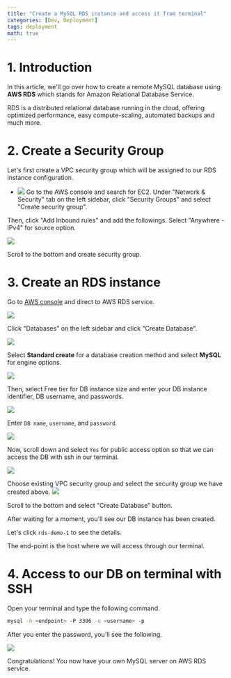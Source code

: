 ```yaml
---
title: "Create a MySQL RDS instance and access it from terminal"
categories: [Dev, Deployment]
tags: deployment
math: true
---
```


# 1. Introduction

In this article, we'll go over how to create a remote MySQL database using **AWS RDS** which stands for Amazon Relational Database Service.

RDS is a distributed relational database running in the cloud, offering optimized performance, easy compute-scaling, automated backups and much more.

# 2. Create a Security Group

Let's first create a <span class="hl">VPC security group</span> which will be assigned to our RDS instance configuration.

- ![](/assets/img/temp/Pasted%20image%2020230331032415.png)
  Go to the AWS console and search for EC2. Under "Network & Security" tab on the left sidebar, click "Security Groups" and select "Create security group".

Then, click "Add Inbound rules" and add the followings. Select "Anywhere - IPv4" for source option.

![](/assets/img/temp/Pasted%20image%2020230331032630.png)

Scroll to the bottom and create security group.

# 3. Create an RDS instance

Go to [AWS console](https://aws.amazon.com/) and direct to AWS RDS service.

![](/assets/img/temp/Pasted%20image%2020230331023022.png)

Click "Databases" on the left sidebar and click "Create Database".

![](/assets/img/temp/Pasted%20image%2020230331023205.png)

Select **Standard create** for a database creation method and select **MySQL** for engine options.

![](/assets/img/temp/Pasted%20image%2020230331030423.png)

Then, select Free tier for DB instance size and enter your DB instance identifier, DB username, and passwords.

![](/assets/img/temp/Pasted%20image%2020230331030445.png)

Enter `DB name`, `username`, and `password`.

![](/assets/img/temp/Pasted%20image%2020230331031844.png)

Now, scroll down and select `Yes` for public access option so that we can access the DB with ssh in our terminal.

![](/assets/img/temp/Pasted%20image%2020230331032353.png)

Choose existing VPC security group and select the security group we have created above.
![](/assets/img/temp/Pasted%20image%2020230331032827.png)

Scroll to the bottom and select "Create Database" button.

After waiting for a moment, you'll see our DB instance has been created.

Let's click `rds-demo-1` to see the details.

The end-point is the host where we will access through our terminal.

# 4. Access to our DB on terminal with SSH

Open your terminal and type the following command.

```bash
mysql -h <endpoint> -P 3306 -u <username> -p
```

After you enter the password, you'll see the following.

![](/assets/img/temp/Pasted%20image%2020230331035051.png)

Congratulations! You now have your own MySQL server on AWS RDS service.